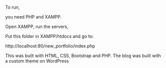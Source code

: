To run,

you need PHP and XAMPP.

Open XAMPP, run the servers,

Put this folder in XAMPP/htdocs and go to:

http://localhost:80/new_portfolio/index.php

This was built with HTML, CSS, Bootstrap and PHP. The blog was built with a custom theme on WordPress
